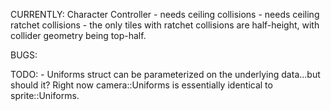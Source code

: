 CURRENTLY:
    Character Controller
        - needs ceiling collisions
        - needs ceiling ratchet collisions
            - the only tiles with ratchet collisions are half-height, with collider geometry being top-half.


BUGS:


TODO:
    - Uniforms struct can be parameterized on the underlying data...but should it? Right now camera::Uniforms is essentially identical to sprite::Uniforms.


